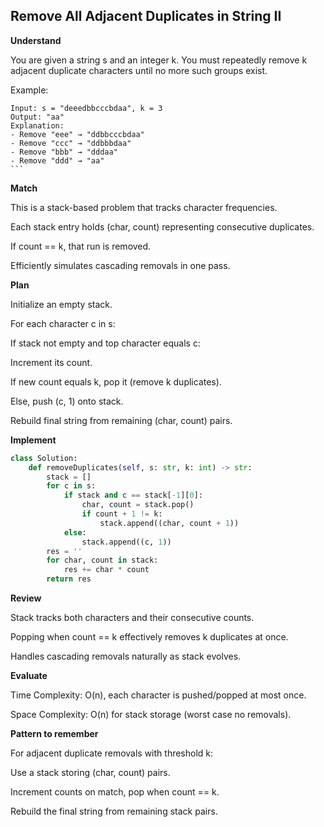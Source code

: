 ## Remove All Adjacent Duplicates in String II

**Understand**

You are given a string s and an integer k.
You must repeatedly remove k adjacent duplicate characters until no more such groups exist.

Example:

````
Input: s = "deeedbbcccbdaa", k = 3
Output: "aa"
Explanation:
- Remove "eee" → "ddbbcccbdaa"
- Remove "ccc" → "ddbbbdaa"
- Remove "bbb" → "dddaa"
- Remove "ddd" → "aa"
```
````

**Match**

This is a stack-based problem that tracks character frequencies.

Each stack entry holds (char, count) representing consecutive duplicates.

If count == k, that run is removed.

Efficiently simulates cascading removals in one pass.

**Plan**

Initialize an empty stack.

For each character c in s:

If stack not empty and top character equals c:

Increment its count.

If new count equals k, pop it (remove k duplicates).

Else, push (c, 1) onto stack.

Rebuild final string from remaining (char, count) pairs.

**Implement**

```py
class Solution:
    def removeDuplicates(self, s: str, k: int) -> str:
        stack = []
        for c in s:
            if stack and c == stack[-1][0]:
                char, count = stack.pop()
                if count + 1 != k:
                    stack.append((char, count + 1))
            else:
                stack.append((c, 1))
        res = ''
        for char, count in stack:
            res += char * count
        return res
```

**Review**

Stack tracks both characters and their consecutive counts.

Popping when count == k effectively removes k duplicates at once.

Handles cascading removals naturally as stack evolves.

**Evaluate**

Time Complexity: O(n), each character is pushed/popped at most once.

Space Complexity: O(n) for stack storage (worst case no removals).

**Pattern to remember**

For adjacent duplicate removals with threshold k:

Use a stack storing (char, count) pairs.

Increment counts on match, pop when count == k.

Rebuild the final string from remaining stack pairs.
